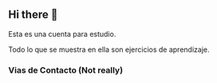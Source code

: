 ## Hi there 👋

Esta es una cuenta para estudio.

Todo lo que se muestra en ella son ejercicios de aprendizaje.

### Vias de Contacto (Not really)
